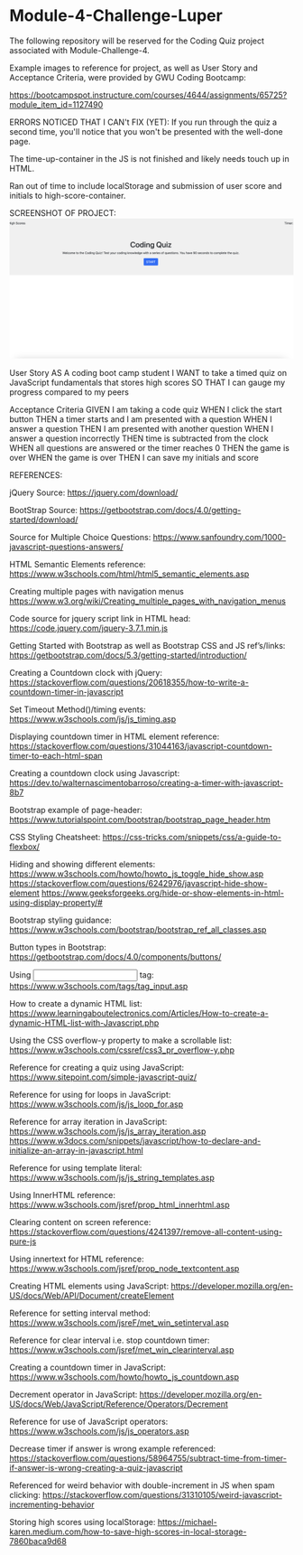 # Module-4-Challenge-Luper
The following repository will be reserved for the Coding Quiz project associated with Module-Challenge-4.

Example images to reference for project, as well as User Story and Acceptance Criteria, were provided by GWU Coding Bootcamp:

https://bootcampspot.instructure.com/courses/4644/assignments/65725?module_item_id=1127490

ERRORS NOTICED THAT I CAN't FIX (YET): 
If you run through the quiz a second time, you'll notice that you won't be presented with the well-done page. 

The time-up-container in the JS is not finished and likely needs touch up in HTML.

Ran out of time to include localStorage and submission of user score and initials to high-score-container.

SCREENSHOT OF PROJECT:
![Screenshot of Landing Page for Module-4-Challenge-Luper](<Screenshot 2023-12-11 at 11.50.02 PM.png>)


User Story
AS A coding boot camp student
I WANT to take a timed quiz on JavaScript fundamentals that stores high scores
SO THAT I can gauge my progress compared to my peers


Acceptance Criteria
GIVEN I am taking a code quiz
WHEN I click the start button
THEN a timer starts and I am presented with a question
WHEN I answer a question
THEN I am presented with another question
WHEN I answer a question incorrectly
THEN time is subtracted from the clock
WHEN all questions are answered or the timer reaches 0
THEN the game is over
WHEN the game is over
THEN I can save my initials and score


REFERENCES:

jQuery Source:
	 https://jquery.com/download/

BootStrap Source:
	https://getbootstrap.com/docs/4.0/getting-started/download/

Source for Multiple Choice Questions:
	https://www.sanfoundry.com/1000-javascript-questions-answers/

HTML Semantic Elements reference:
	https://www.w3schools.com/html/html5_semantic_elements.asp

Creating multiple pages with navigation menus
	https://www.w3.org/wiki/Creating_multiple_pages_with_navigation_menus

Code source for jquery script link in HTML head:
	https://code.jquery.com/jquery-3.7.1.min.js

Getting Started with Bootstrap as well as Bootstrap CSS and JS ref’s/links:
	https://getbootstrap.com/docs/5.3/getting-started/introduction/

Creating a Countdown clock with jQuery:
	https://stackoverflow.com/questions/20618355/how-to-write-a-countdown-timer-in-javascript

Set Timeout Method()/timing events:
	https://www.w3schools.com/js/js_timing.asp

Displaying countdown timer in HTML element reference:
	https://stackoverflow.com/questions/31044163/javascript-countdown-timer-to-each-html-span

Creating a countdown clock using Javascript:
	https://dev.to/walternascimentobarroso/creating-a-timer-with-javascript-8b7

Bootstrap example of page-header:
	https://www.tutorialspoint.com/bootstrap/bootstrap_page_header.htm

CSS Styling Cheatsheet:
	https://css-tricks.com/snippets/css/a-guide-to-flexbox/

Hiding and showing different elements:
	https://www.w3schools.com/howto/howto_js_toggle_hide_show.asp
	https://stackoverflow.com/questions/6242976/javascript-hide-show-element
	https://www.geeksforgeeks.org/hide-or-show-elements-in-html-using-display-property/#

Bootstrap styling guidance:
	https://www.w3schools.com/bootstrap/bootstrap_ref_all_classes.asp

Button types in Bootstrap:
	https://getbootstrap.com/docs/4.0/components/buttons/

Using <input> tag:
	https://www.w3schools.com/tags/tag_input.asp

How to create a dynamic HTML list:
	https://www.learningaboutelectronics.com/Articles/How-to-create-a-dynamic-HTML-list-with-Javascript.php

Using the CSS overflow-y property to make a scrollable list:
	https://www.w3schools.com/cssref/css3_pr_overflow-y.php

Reference for creating a quiz using JavaScript:
	https://www.sitepoint.com/simple-javascript-quiz/

Reference for using for loops in JavaScript:
	https://www.w3schools.com/js/js_loop_for.asp

Reference for array iteration in JavaScript:
	https://www.w3schools.com/js/js_array_iteration.asp
	https://www.w3docs.com/snippets/javascript/how-to-declare-and-initialize-an-array-in-javascript.html

Reference for using template literal:
	https://www.w3schools.com/js/js_string_templates.asp

Using InnerHTML reference:
	https://www.w3schools.com/jsref/prop_html_innerhtml.asp

Clearing content on screen reference:
	https://stackoverflow.com/questions/4241397/remove-all-content-using-pure-js

Using innertext for HTML reference:
	https://www.w3schools.com/jsref/prop_node_textcontent.asp

Creating HTML elements using JavaScript:
	https://developer.mozilla.org/en-US/docs/Web/API/Document/createElement

Reference for setting interval method:
	https://www.w3schools.com/jsreF/met_win_setinterval.asp

Reference for clear interval i.e. stop countdown timer:
	https://www.w3schools.com/jsref/met_win_clearinterval.asp

Creating a countdown timer in JavaScript:
	https://www.w3schools.com/howto/howto_js_countdown.asp

Decrement operator in JavaScript:
	https://developer.mozilla.org/en-US/docs/Web/JavaScript/Reference/Operators/Decrement

Reference for use of JavaScript operators:
	https://www.w3schools.com/js/js_operators.asp

Decrease timer if answer is wrong example referenced:
	https://stackoverflow.com/questions/58964755/subtract-time-from-timer-if-answer-is-wrong-creating-a-quiz-javascript

Referenced for weird behavior with double-increment in JS when spam clicking:
	https://stackoverflow.com/questions/31310105/weird-javascript-incrementing-behavior

Storing high scores using localStorage:
	https://michael-karen.medium.com/how-to-save-high-scores-in-local-storage-7860baca9d68
